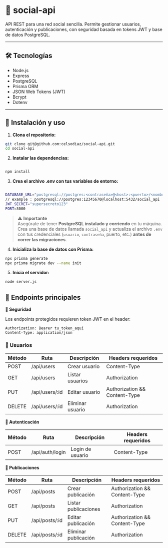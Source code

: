 # 📱 social-api

API REST para una red social sencilla. Permite gestionar usuarios, autenticación y publicaciones, con seguridad basada en tokens JWT y base de datos PostgreSQL.

---

## 🛠️ Tecnologías

- Node.js
- Express
- PostgreSQL
- Prisma ORM
- JSON Web Tokens (JWT)
- Bcrypt
- Dotenv

---

## 🚀 Instalación y uso

1. **Clona el repositorio:**

```bash
git clone git@github.com:celsodiaz/social-api.git
cd social-api
```
2. **Instalar las dependencias:**

```bash

npm install
```
3. **Crea el archivo .env con tus variables de entorno:**

```bash

DATABASE_URL="postgresql://postgres:<contraseña>@<host>:<puerto>/<nombre_de_base_de_datos>"
// example : postgresql://postgres:12345670@localhost:5432/social_api
JWT_SECRET="supersecreto123"
PORT=3000
```

> ⚠️ **Importante**  
> Asegúrate de tener **PostgreSQL instalado y corriendo** en tu máquina.  
> Crea una base de datos llamada `social_api` y actualiza el archivo `.env` con tus credenciales (`usuario`, `contraseña`, puerto, etc.) **antes de correr las migraciones**.

4. **Inicializa la base de datos con Prisma:**

```bash
npx prisma generate
npx prisma migrate dev --name init
```
5. **Inicia el servidor:**

```bash
node server.js
```

## 🧪 Endpoints principales

**🔐 Seguridad**

Los endpoints protegidos requieren token JWT en el header:

```text
Authorization: Bearer tu_token_aquí
Content-Type: application/json
```

### 👤 Usuarios

| Método | Ruta             | Descripción            | Headers requeridos            |
|--------|------------------|------------------------|-------------------------------|
| POST   | /api/users       | Crear usuario          | Content-Type                  |
| GET    | /api/users       | Listar usuarios        | Authorization                 |
| PUT    | /api/users/:id   | Editar usuario         | Authorization && Content-Type |
| DELETE | /api/users/:id   | Eliminar usuario       | Authorization                 |

**🔐 Autenticación**

| Método | Ruta            | Descripción       | Headers requeridos            |
|--------|-----------------|-------------------|-------------------------------|
| POST   | /api/auth/login | Login de usuario  | Content-Type                  |

**📝 Publicaciones**

| Método | Ruta             | Descripción             | Headers requeridos            |
|--------|------------------|-------------------------|-------------------------------|
| POST   | /api/posts       | Crear publicación       | Authorization && Content-Type |
| GET    | /api/posts       | Listar publicaciones    | Authorization                 |
| PUT    | /api/posts/:id   | Editar publicación      | Authorization && Content-Type |
| DELETE | /api/posts/:id   | Eliminar publicación    | Authorization                 |


